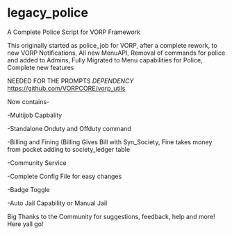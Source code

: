 # legacy_police
A Complete Police Script for VORP Framework

This originally started as police_job for VORP, after a complete rework, to new VORP Notifications, All new MenuAPI, 
Removal of commands for police and added to Admins, Fully Migrated to Menu capabilities for Police, Complete new features

NEEDED FOR THE PROMPTS
*DEPENDENCY*
https://github.com/VORPCORE/vorp_utils

Now contains-

-Multijob Capbality

-Standalone Onduty and Offduty command

-Billing and Fining (Billing Gives Bill with Syn_Society, Fine takes money from pocket adding to society_ledger table

-Community Service

-Complete Config File for easy changes

-Badge Toggle

-Auto Jail Capability or Manual Jail

Big Thanks to the Community for suggestions, feedback, help and more! Here yall go!


